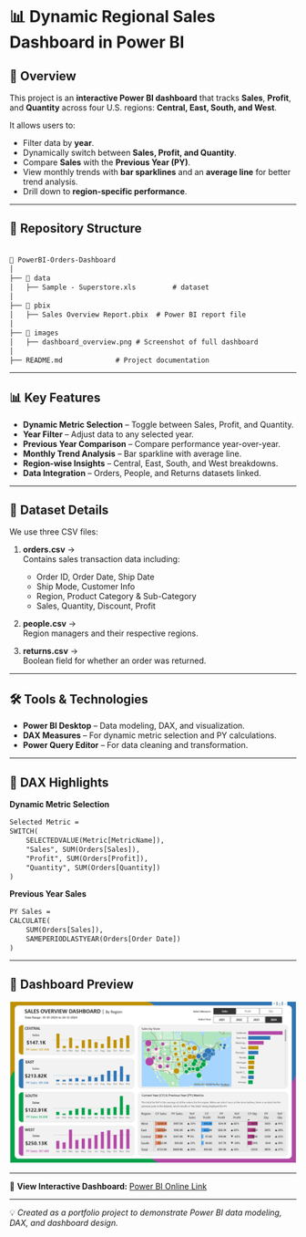 
# 📊 Dynamic Regional Sales Dashboard in Power BI

## 📌 Overview
This project is an **interactive Power BI dashboard** that tracks **Sales**, **Profit**, and **Quantity** across four U.S. regions: **Central, East, South, and West**.

It allows users to:
- Filter data by **year**.
- Dynamically switch between **Sales, Profit, and Quantity**.
- Compare **Sales** with the **Previous Year (PY)**.
- View monthly trends with **bar sparklines** and an **average line** for better trend analysis.
- Drill down to **region-specific performance**.

---

## 📂 Repository Structure
```

📁 PowerBI-Orders-Dashboard
│
├── 📂 data
│   ├── Sample - Superstore.xls         # dataset
│
├── 📂 pbix
│   ├── Sales Overview Report.pbix  # Power BI report file
│
├── 📂 images
│   ├── dashboard_overview.png # Screenshot of full dashboard
│
├── README.md             # Project documentation

````

---

## 📊 Key Features
- **Dynamic Metric Selection** – Toggle between Sales, Profit, and Quantity.
- **Year Filter** – Adjust data to any selected year.
- **Previous Year Comparison** – Compare performance year-over-year.
- **Monthly Trend Analysis** – Bar sparkline with average line.
- **Region-wise Insights** – Central, East, South, and West breakdowns.
- **Data Integration** – Orders, People, and Returns datasets linked.

---

## 📂 Dataset Details
We use three CSV files:

1. **orders.csv** →  
   Contains sales transaction data including:
   - Order ID, Order Date, Ship Date
   - Ship Mode, Customer Info
   - Region, Product Category & Sub-Category
   - Sales, Quantity, Discount, Profit

2. **people.csv** →  
   Region managers and their respective regions.

3. **returns.csv** →  
   Boolean field for whether an order was returned.

---

## 🛠 Tools & Technologies
- **Power BI Desktop** – Data modeling, DAX, and visualization.
- **DAX Measures** – For dynamic metric selection and PY calculations.
- **Power Query Editor** – For data cleaning and transformation.

---

## 🧮 DAX Highlights

**Dynamic Metric Selection**
```DAX
Selected Metric =
SWITCH(
    SELECTEDVALUE(Metric[MetricName]),
    "Sales", SUM(Orders[Sales]),
    "Profit", SUM(Orders[Profit]),
    "Quantity", SUM(Orders[Quantity])
)
````

**Previous Year Sales**

```DAX
PY Sales =
CALCULATE(
    SUM(Orders[Sales]),
    SAMEPERIODLASTYEAR(Orders[Order Date])
)
```

---

## 📸 Dashboard Preview

![Dashboard Overview](PowerBI-Orders-Dashboard/images/dashboard_overview.png)

---

🔗 **View Interactive Dashboard:** [Power BI Online Link](https://app.powerbi.com/view?r=eyJrIjoiYzBlYjg4MGQtMDFkNy00ODIxLTk0YmMtMTUwZjY1NjhiOTkwIiwidCI6IjVkNmI5ZmM3LWJiZjktNDM5YS04ZWQ0LWNmMjhjY2JiNzFkOCJ9)

---

💡 *Created as a portfolio project to demonstrate Power BI data modeling, DAX, and dashboard design.*
